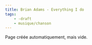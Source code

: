 ```yaml
---
title: Brian Adams - Everything I do
tags:
    - -draft
    - musique/chanson
---
```


Page créée automatiquement, mais vide.
